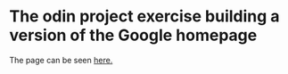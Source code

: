 # The odin project exercise building a version of the Google homepage

The page can be seen [here.](https://leonardorleon.github.io/google-homepage/)